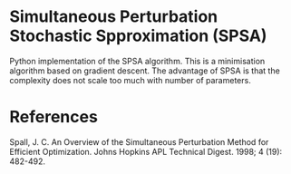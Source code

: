 # Simultaneous Perturbation Stochastic Spproximation (SPSA)

Python implementation of the SPSA algorithm. This is a minimisation algorithm based on gradient descent. The advantage of SPSA is that the complexity does not scale too much with number of parameters.

# References
Spall, J. C. An Overview of the Simultaneous Perturbation Method
for Efficient Optimization. Johns Hopkins APL Technical Digest. 1998; 4 (19): 482-492.
